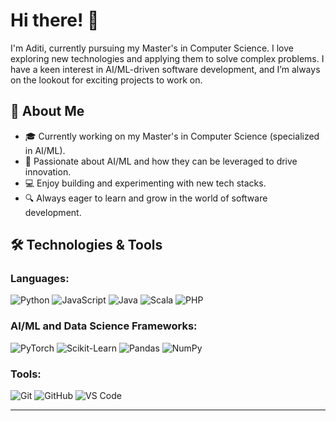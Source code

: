# Hi there! 👋

I'm Aditi, currently pursuing my Master's in Computer Science. I love exploring new technologies and applying them to solve complex problems. I have a keen interest in AI/ML-driven software development, and I’m always on the lookout for exciting projects to work on.

## 🚀 About Me
- 🎓 Currently working on my Master's in Computer Science (specialized in AI/ML).
- 🤖 Passionate about AI/ML and how they can be leveraged to drive innovation.
- 💻 Enjoy building and experimenting with new tech stacks.
- 🔍 Always eager to learn and grow in the world of software development.

## 🛠️ Technologies & Tools
### Languages:
![Python](https://img.shields.io/badge/-Python-3776AB?style=flat-square&logo=python&logoColor=white)
![JavaScript](https://img.shields.io/badge/-JavaScript-F7DF1E?style=flat-square&logo=javascript&logoColor=black)
![Java](https://img.shields.io/badge/-Java-007396?style=flat-square&logo=java&logoColor=white)
![Scala](https://img.shields.io/badge/-Scala-DC322F?style=flat-square&logo=scala&logoColor=white)
![PHP](https://img.shields.io/badge/-PHP-777BB4?style=flat-square&logo=php&logoColor=white)

### AI/ML and Data Science Frameworks:
![PyTorch](https://img.shields.io/badge/-PyTorch-EE4C2C?style=flat-square&logo=pytorch&logoColor=white)
![Scikit-Learn](https://img.shields.io/badge/-Scikit--Learn-F7931E?style=flat-square&logo=scikit-learn&logoColor=white)
![Pandas](https://img.shields.io/badge/-Pandas-150458?style=flat-square&logo=pandas&logoColor=white)
![NumPy](https://img.shields.io/badge/-NumPy-013243?style=flat-square&logo=numpy&logoColor=white)

### Tools:
![Git](https://img.shields.io/badge/-Git-F05032?style=flat-square&logo=git&logoColor=white)
![GitHub](https://img.shields.io/badge/-GitHub-181717?style=flat-square&logo=github&logoColor=white)
![VS Code](https://img.shields.io/badge/-VS%20Code-007ACC?style=flat-square&logo=visual-studio-code&logoColor=white)

---



